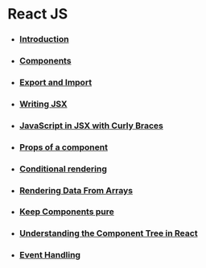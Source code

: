 # React JS

- ### [Introduction](introduction.md "Introduction to React")
- ### [Components](components.md "Components")
- ### [Export and Import](export-import.md "Export and Import")
- ### [Writing JSX](jsx.md "Writing JSX")
- ### [JavaScript in JSX with Curly Braces](js-in-jsx-curly-braces.md "JavaScript in JSX with Curly Braces")
- ### [Props of a component](props.md "Properties of a component")
- ### [Conditional rendering](conditional-rendering.md 'Conditional rendering')
- ### [Rendering Data From Arrays](render-data-from-arrays.md "Rendering Data From Arrays")
- ### [Keep Components pure](keep-pure-components.md "Keeping Pure components")
- ### [Understanding the Component Tree in React](ui-tree.md "Trees in React")
- ### [Event Handling](event-handling.md "Event jandling")

